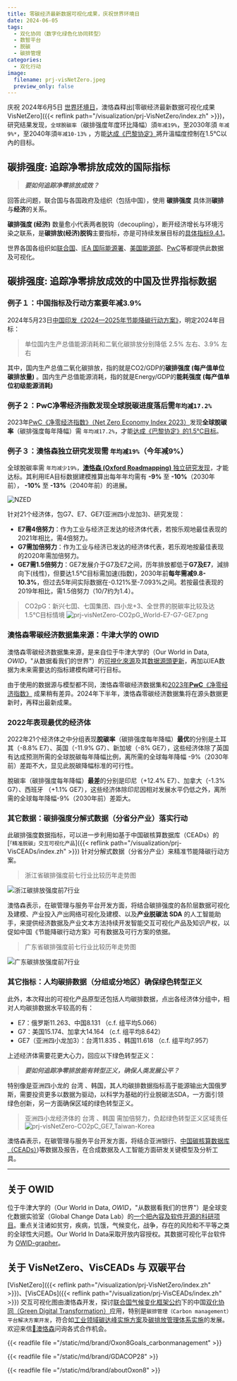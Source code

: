 ```yaml
---
title: 零碳经济最新数据可视化成果，庆祝世界环境日
date: 2024-06-05
tags:
  - 双化协同（数字化绿色化协同转型）
  - 数智平台
  - 脱碳
  - 碳排管理
categories:
  - 双化行动
image:
  filename: prj-visNetZero.jpeg
  preview_only: false
---
```


庆祝 2024年6月5日 [世界环境日](https://www.un.org/zh/observances/environment-day)，澳恪森释出[零碳经济最新数据可视化成果 VisNetZero]({{< reflink path="/visualization/prj-VisNetZero/index.zh" >}})，研究结果发现，``全球脫碳率``（碳排强度年度环比降幅）須``年减19%``，至2030年須 ``年减9%*``，至2040年須``年减10-13%`` ，方能[达成《巴黎协定》](https://www.unep.org/interactives/emissions-gap-report/2023/zh/)將升溫幅度控制在1.5°C以內的目标。

<!--more-->

## 碳排强度: 追踪净零排放成效的国际指标

> _**要如何追踪净零排放成效？**_

回答此问题，联合国与各国政府及组织（包括中国），使用 **碳排强度** 具体测**碳排**与**经济**的关系。

**碳排强度 (经济)** 数量愈小代表两者脱钩（decoupling），断开经济增长与环境污染之联系，是**碳排放(经济)脱钩**主要指标，亦是可持续发展目标的[具体指标9.4.1](https://w3.unece.org/SDG/en/Indicator?id=28)。

世界各国各组织如[联合国](https://w3.unece.org/SDG/en/Indicator?id=28)、[IEA 国际能源署](https://www.iea.org/data-and-statistics/charts/co2-emissions-intensity-of-gdp-1990-2021)、[美国能源部](https://www.energy.gov/articles/interactive-energy-intensity-and-carbon-intensity-numbers)、[PwC](https://www.pwc.co.uk/services/sustainability-climate-change/insights/net-zero-economy-index.html)等都提供此数据及可视化。

## 碳排强度: 追踪净零排放成效的中国及世界指标数据
### 例子１：中国指标及行动方案要年减3.9%

2024年5月23日[中国印发《2024—2025年节能降碳行动方案》](https://www.gov.cn/zhengce/content/202405/content_6954322.htm)，明定2024年目标：

> 单位国内生产总值能源消耗和二氧化碳排放分别降低 2.5% 左右、3.9% 左右

其中，国内生产总值二氧化碳排放，指的就是CO2/GDP的**碳排强度 (每产值单位碳排放量)** 。国内生产总值能源消耗，指的就是Energy/GDP的**能耗强度 (每产值单位初级能源消耗)**

### 例子２：PwC净零经济指数发现全球脱碳进度落后需``年均减17.2%``
2023年[PwC《净零经济指数》（Net Zero Economy Index 2023）](https://www.pwc.tw/zh/news/press-release/press-20231011.html)发现**全球脫碳率**（碳排强度每年降幅）需 ``年均减17.2%``，才能[达成《巴黎协定》的1.5℃目标](https://www.unep.org/interactives/emissions-gap-report/2023/zh/)。

### 例子３：澳恪森独立研究发现需 ``年均减19%``（今年减9%）　
全球脫碳率需 ``年均减少19%``，[**澳恪森 (Oxford Roadmapping)** 独立研究发现](https://oxon8.netlify.app/visualization/prj-visNetZero/index.zh)，才能达标。其利用IEA目标数据建模推算出每年年均需有 **-9%** 至 **-10%**（2030年前）， **-10%** 至 **-13%**（2040年前）的进展。

![NZED](prj-visNetZero.jpeg)

针对21个经济体，包G7、E7、GE7(亚洲四小龙加3)、研究发现：
* **E7需4倍努力**：作为工业与经济正发达的经济体代表，若按乐观地最佳表现的2021年相比，需4倍努力。
* **G7需加倍努力**：作为工业与经济已发达的经济体代表，若乐观地按最佳表现的2020年需加倍努力。
* **GE7需1.5倍努力**：GE7发展介于G7及E7之间，历年排放都低于**G7及E7**，減排向下(线性)，但要达1.5℃目标需加速(指数)，2030年前**每年需减9.8-10.3%**，但过去5年间实际数据在-0.121%至-7.093%之间。若按最佳表现的2019年相比，需1.5倍努力（10/7约为1.4）。

> CO2pG：新兴七囯、七国集团、四小龙+3、全世界的脱碳率比较及达1.5℃目标情境
![prj-visNetZero-CO2pG_World-E7-G7-GE7.png](prj-visNetZero-CO2pG_World-E7-G7-GE7.png)
### 澳恪森零碳经济数据集来源：牛津大学的 OWID

澳恪森零碳经济数据集来源，是来自位于牛津大学的（Our World in Data, _OWID_，"从数据看我们的世界"）的[可視化來源](https://ourworldindata.org/co2-and-greenhouse-gas-emissions)及其[数据源頭更新](https://github.com/owid/co2-data)，再加以IEA数据为未来需要达的指标建模构建可行目标。

由于使用的数据源与模型都不同，澳恪森零碳经济数据集和[2023年**PwC**《净零经济指数》](https://www.pwc.tw/zh/news/press-release/press-20231011.html) 成果稍有差异。2024年下半年，澳恪森零碳经济数据集将在源头数据更新时，再释出最新成果。

### 2022年表现最优的经济体

2022年21个经济体之中分组表现**脫碳率**（碳排强度每年降幅）**最优**的分别是土耳其（-8.8% E7）、英国（-11.9% G7）、新加坡（-8% GE7），这些经济体除了英国有达成预测所需的全球脱碳每年降幅比例，离所需的全球每年降幅 -9%（2030年前）差距不大，显见此脱碳降幅标准的可行性。

脫碳率（碳排强度每年降幅）**最差**的分别是印尼（+12.4% E7）、加拿大（-1.3% G7）、西班牙 （+1.1% GE7），这些经济体除印尼因相对发展水平仍低之外，离所需的全球每年降幅-9%（2030年前）差距大。

### 其它数据：碳排强度分解式数据（分省分产业）落实行动

此碳排强度数据指标，可以进一步利用如基于中国碳核算数据库（CEADs）的 [``「精准脱碳」交互可视化产品``]({{< reflink path="/visualization/prj-VisCEADs/index.zh" >}}) 针对分解式数据（分省分产业）来精准节能降碳行动方案。

> 浙江省碳排强度前七行业比较历年走势图

![浙江碳排放强度前7行业](浙江碳排放强度前7行业.svg)

澳恪森表示，在碳管理与服务平台开发方面，将结合碳排强度的各阶层数据可视化及建模、产业投入产出网络可视化及建模、以及**产业脱碳法 SDA** 的人工智能助手，来提供经济数据及产业文本方法持续开发智能交互可视化产品及知识产权，以促如中国《节能降碳行动方案》可有数据及可行方案的依据。

> 广东省碳排强度前七行业比较历年走势图
> 
![广东碳排放强度前7行业](广东碳排放强度前7行业.svg)

### 其它指标：人均碳排数据（分组或分地区）确保绿色转型正义

此外，本次释出的可视化产品原型还包括人均碳排数据，点出各经济体分组中，相对人均碳排数据水平较高的有：

* E7：俄罗斯11.263、中国8.131 （c.f. 组平均5.066）
* G7：美国15.174、加拿大14.164  （c.f. 组平均8.642）
* GE7（亚洲四小龙加3）：台湾11.835 、韩国11.618  （c.f. 组平均7.957）

上述经济体需要花更大心力，回应以下绿色转型正义：

> _**要如何追踪净零排放能有转型正义，确保人类发展公平？**_


特别像是亚洲四小龙的 台湾 、韩国，其人均碳排数据指标高于能源输出大国俄罗斯，需要投资更多以数据为驱动，以科学为基础的行业脱碳法SDA，一方面引领绿色创新，另一方面确保区域的绿色转型正义。

> 亚洲四小龙经济体的 台湾 、韩国 需加倍努力，负起绿色转型正义区域责任
![prj-visNetZero-CO2pC_GE7_Taiwan-Korea](prj-visNetZero-CO2pC_GE7_Taiwan-Korea.png)

澳恪森表示，在碳管理与服务平台开发方面，将结合亚洲银行、[中国碳核算数据库（CEADs）](https://www.ceads.net/))等数据及报告，在合成数据及人工智能方面研发关键模型及分析工具。


-----
## 关于 OWID

位于牛津大学的（Our World in Data, _OWID_，"从数据看我们的世界"）是全球变化数据实验室（Global Change Data Lab）的[一个把內容及软件开源的科研项目](https://github.com/owid)。重点关注诸如贫穷，疾病，饥饿，气候变化，战争，存在的风险和不平等之类的全球性大问题。Our World In Data采取开放内容授权。其数据可视化平台软件为 [OWID-grapher](https://github.com/owid/owid-grapher/)。

## 关于 VisNetZero、VisCEADs 与 双碳平台

[VisNetZero]({{< reflink path="/visualization/prj-VisNetZero/index.zh" >}})、[VisCEADs]({{< reflink path="/visualization/prj-VisCEADs/index.zh" >}}) 交互可视化图由澳恪森开发，探讨[联合国气候变化框架公约](https://unfccc.int/sites/default/files/convchin.pdf)下的中国[双化协同（Green Digital Transformation）](https://m.gmw.cn/2023-02/26/content_1303295710.htm)应用，特别是``碳排管理（Carbon management）平台解决方案开发``，符合如[工业领域碳达峰实施方案](https://www.gov.cn/gongbao/content/2022/content_5717004.htm)及[碳排放管理体系实施](http://bzh.scjgj.beijing.gov.cn/bzh/apifile/file/2021/20210325/f4451779-29b3-491d-ac72-cfe29b5f53b2.PDF)的发展。欢迎来信[📧澳恪森](mailto:h.liao%40ieee.org?subject=%E5%AE%A2%E5%88%B6%E5%8C%96VisCEADs)问询各式合作机会。

{{< readfile file ="/static/md/brand/Oxon8Goals_carbonmanagement" >}}

{{< readfile file ="/static/md/brand/GDACOP28" >}}

{{< readfile file ="/static/md/brand/aboutOxon8" >}}